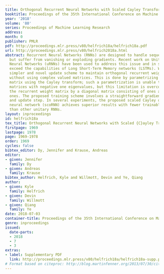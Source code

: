 ```yaml
---
title: Orthogonal Recurrent Neural Networks with Scaled Cayley Transform
booktitle: Proceedings of the 35th International Conference on Machine Learning
year: '2018'
volume: '80'
series: Proceedings of Machine Learning Research
address: 
month: 0
publisher: PMLR
pdf: http://proceedings.mlr.press/v80/helfrich18a/helfrich18a.pdf
url: http://proceedings.mlr.press/v80/helfrich2018a.html
abstract: Recurrent Neural Networks (RNNs) are designed to handle sequential data
  but suffer from vanishing or exploding gradients. Recent work on Unitary Recurrent
  Neural Networks (uRNNs) have been used to address this issue and in some cases,
  exceed the capabilities of Long Short-Term Memory networks (LSTMs). We propose a
  simpler and novel update scheme to maintain orthogonal recurrent weight matrices
  without using complex valued matrices. This is done by parametrizing with a skew-symmetric
  matrix using the Cayley transform; such a parametrization is unable to represent
  matrices with negative one eigenvalues, but this limitation is overcome by scaling
  the recurrent weight matrix by a diagonal matrix consisting of ones and negative
  ones. The proposed training scheme involves a straightforward gradient calculation
  and update step. In several experiments, the proposed scaled Cayley orthogonal recurrent
  neural network (scoRNN) achieves superior results with fewer trainable parameters
  than other unitary RNNs.
layout: inproceedings
id: helfrich18a
tex_title: Orthogonal Recurrent Neural Networks with Scaled {C}ayley Transform
firstpage: 1969
lastpage: 1978
page: 1969-1978
order: 1969
cycles: false
bibtex_editor: Dy, Jennifer and Krause, Andreas
editor:
- given: Jennifer
  family: Dy
- given: Andreas
  family: Krause
bibtex_author: Helfrich, Kyle and Willmott, Devin and Ye, Qiang
author:
- given: Kyle
  family: Helfrich
- given: Devin
  family: Willmott
- given: Qiang
  family: Ye
date: 2018-07-03
container-title: Proceedings of the 35th International Conference on Machine Learning
genre: inproceedings
issued:
  date-parts:
  - 2018
  - 7
  - 3
extras:
- label: Supplementary PDF
  link: http://proceedings.mlr.press/v80/helfrich18a/helfrich18a-supp.pdf
# Format based on citeproc: http://blog.martinfenner.org/2013/07/30/citeproc-yaml-for-bibliographies/
---
```

